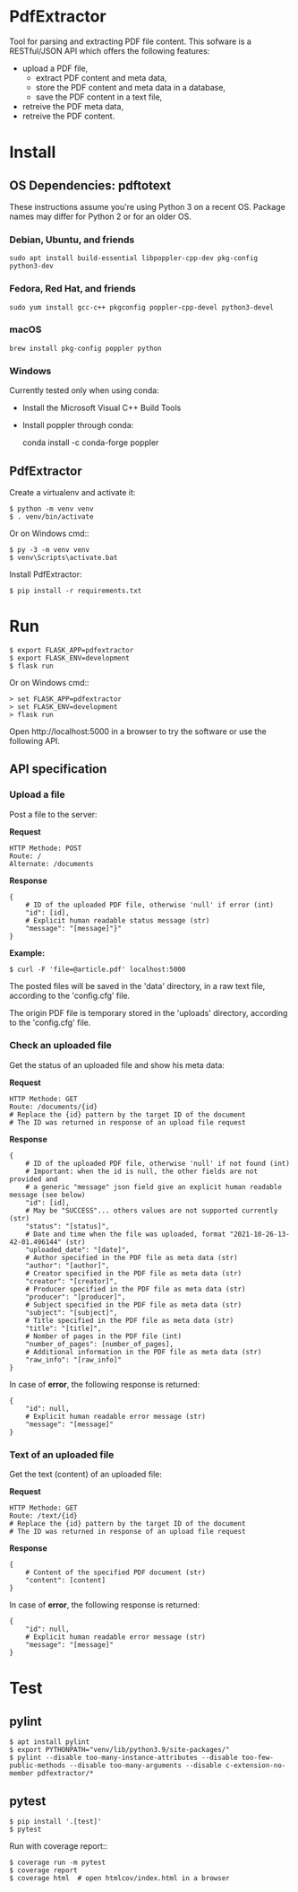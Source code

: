 # PdfExtractor

Tool for parsing and extracting PDF file content.
This sofware is a RESTful/JSON API which offers the following features:
- upload a PDF file,
  - extract PDF content and meta data,
  - store the PDF content and meta data in a database,
  - save the PDF content in a text file,
- retreive the PDF meta data,
- retreive the PDF content.

# Install

## OS Dependencies: pdftotext

These instructions assume you're using Python 3 on a recent OS. Package names may differ for Python 2 or for an older OS.

### Debian, Ubuntu, and friends

    sudo apt install build-essential libpoppler-cpp-dev pkg-config python3-dev

### Fedora, Red Hat, and friends

    sudo yum install gcc-c++ pkgconfig poppler-cpp-devel python3-devel

### macOS
    
    brew install pkg-config poppler python

### Windows

Currently tested only when using conda:

- Install the Microsoft Visual C++ Build Tools
- Install poppler through conda:

    conda install -c conda-forge poppler

## PdfExtractor

Create a virtualenv and activate it:

    $ python -m venv venv
    $ . venv/bin/activate

Or on Windows cmd::

    $ py -3 -m venv venv
    $ venv\Scripts\activate.bat

Install PdfExtractor:

    $ pip install -r requirements.txt

# Run

    $ export FLASK_APP=pdfextractor
    $ export FLASK_ENV=development
    $ flask run

Or on Windows cmd::

    > set FLASK_APP=pdfextractor
    > set FLASK_ENV=development
    > flask run

Open http://localhost:5000 in a browser to try the software or use the following API.

## API specification

### Upload a file

Post a file to the server:

**Request**

    HTTP Methode: POST
    Route: /
    Alternate: /documents

**Response**

    {
        # ID of the uploaded PDF file, otherwise 'null' if error (int)
        "id": [id], 
        # Explicit human readable status message (str)
        "message": "[message]"}"
    }

**Example:**
    
    $ curl -F 'file=@article.pdf' localhost:5000

The posted files will be saved in the 'data' directory, in a raw text file, according to the 'config.cfg' file.

The origin PDF file is temporary stored in the 'uploads' directory, according to the 'config.cfg' file.

### Check an uploaded file

Get the status of an uploaded file and show his meta data:

**Request**

    HTTP Methode: GET
    Route: /documents/{id}
    # Replace the {id} pattern by the target ID of the document
    # The ID was returned in response of an upload file request

**Response**

    {
        # ID of the uploaded PDF file, otherwise 'null' if not found (int)
        # Important: when the id is null, the other fields are not provided and
        # a generic "message" json field give an explicit human readable message (see below)
        "id": [id], 
        # May be "SUCCESS"... others values are not supported currently (str)
        "status": "[status]",
        # Date and time when the file was uploaded, format "2021-10-26-13-42-01.496144" (str)
        "uploaded_date": "[date]",
        # Author specified in the PDF file as meta data (str)
        "author": "[author]",
        # Creator specified in the PDF file as meta data (str)
        "creator": "[creator]",
        # Producer specified in the PDF file as meta data (str)
        "producer": "[producer]",
        # Subject specified in the PDF file as meta data (str)
        "subject": "[subject]", 
        # Title specified in the PDF file as meta data (str)
        "title": "[title]", 
        # Nomber of pages in the PDF file (int)
        "number_of_pages": [number_of_pages], 
        # Additional information in the PDF file as meta data (str)
        "raw_info": "[raw_info]"
    }

In case of **error**, the following response is returned:

    {
        "id": null,
        # Explicit human readable error message (str)
        "message": "[message]"
    }

### Text of an uploaded file

Get the text (content) of an uploaded file:

**Request**

    HTTP Methode: GET
    Route: /text/{id}
    # Replace the {id} pattern by the target ID of the document
    # The ID was returned in response of an upload file request

**Response**

    {
        # Content of the specified PDF document (str)
        "content": [content]
    }

In case of **error**, the following response is returned:

    {
        "id": null,
        # Explicit human readable error message (str)
        "message": "[message]"
    }

# Test

## pylint

    $ apt install pylint
    $ export PYTHONPATH="venv/lib/python3.9/site-packages/"
    $ pylint --disable too-many-instance-attributes --disable too-few-public-methods --disable too-many-arguments --disable c-extension-no-member pdfextractor/*

## pytest

    $ pip install '.[test]'
    $ pytest

Run with coverage report::

    $ coverage run -m pytest
    $ coverage report
    $ coverage html  # open htmlcov/index.html in a browser
